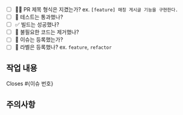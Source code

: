 
- [ ] 🙆🏻 PR 제목 형식은 지켰는가? ex. `[feature] 매칭 게시글 기능을 구현한다. `
- [ ] 💯 테스트는 통과했나?
- [ ] ✅ 빌드는 성공했나?
- [ ] 🧹 불필요한 코드는 제거했나?
- [ ] 💭 이슈는 등록했는가?
- [ ] 🔖 라벨은 등록했나? ex. `feature`, `refactor`

## 작업 내용

Closes #{이슈 번호}

## 주의사항
